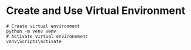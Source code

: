 # Create and Use Virtual Environment
```
# Create virtual environment
python -m venv venv
# Activate virtual environement
venv\Scripts\activate
```